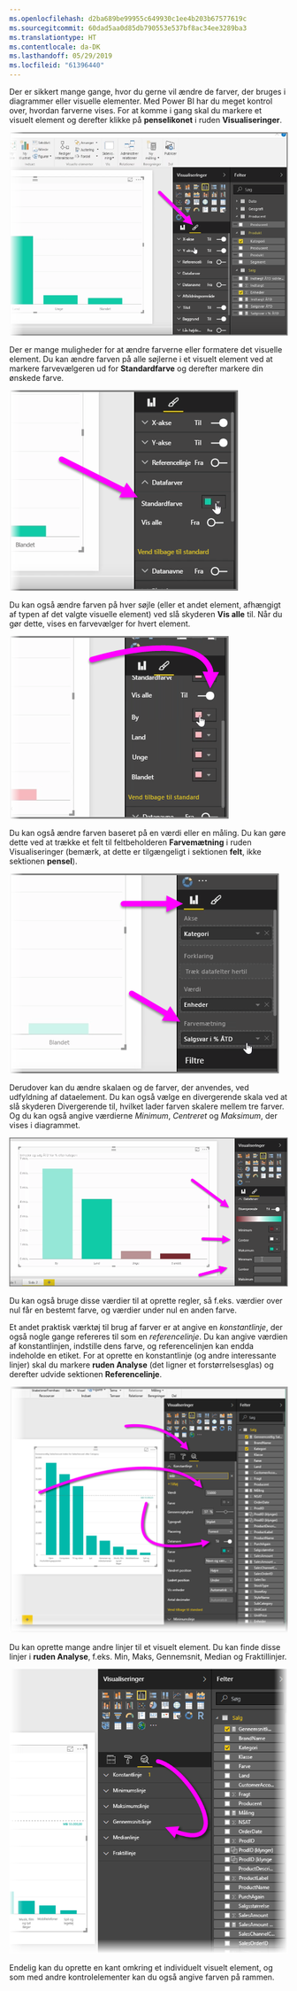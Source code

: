 ```yaml
---
ms.openlocfilehash: d2ba689be99955c649930c1ee4b203b67577619c
ms.sourcegitcommit: 60dad5aa0d85db790553e537bf8ac34ee3289ba3
ms.translationtype: HT
ms.contentlocale: da-DK
ms.lasthandoff: 05/29/2019
ms.locfileid: "61396440"
---
```

Der er sikkert mange gange, hvor du gerne vil ændre de farver, der bruges i diagrammer eller visuelle elementer. Med Power BI har du meget kontrol over, hvordan farverne vises. For at komme i gang skal du markere et visuelt element og derefter klikke på **penselikonet** i ruden **Visualiseringer**.

![](media/3-9a-modifying-colors/3-9a_1.png)

Der er mange muligheder for at ændre farverne eller formatere det visuelle element. Du kan ændre farven på alle søjlerne i et visuelt element ved at markere farvevælgeren ud for **Standardfarve** og derefter markere din ønskede farve.

![](media/3-9a-modifying-colors/3-9a_2.png)

Du kan også ændre farven på hver søjle (eller et andet element, afhængigt af typen af det valgte visuelle element) ved slå skyderen **Vis alle** til. Når du gør dette, vises en farvevælger for hvert element.

![](media/3-9a-modifying-colors/3-9a_3.png)

Du kan også ændre farven baseret på en værdi eller en måling. Du kan gøre dette ved at trække et felt til feltbeholderen **Farvemætning** i ruden Visualiseringer (bemærk, at dette er tilgængeligt i sektionen **felt**, ikke sektionen **pensel**).

![](media/3-9a-modifying-colors/3-9a_4.png)

Derudover kan du ændre skalaen og de farver, der anvendes, ved udfyldning af dataelement. Du kan også vælge en divergerende skala ved at slå skyderen Divergerende til, hvilket lader farven skalere mellem tre farver. Og du kan også angive værdierne *Minimum*, *Centreret* og *Maksimum*, der vises i diagrammet.

![](media/3-9a-modifying-colors/3-9a_5.png)

Du kan også bruge disse værdier til at oprette regler, så f.eks. værdier over nul får en bestemt farve, og værdier under nul en anden farve.

Et andet praktisk værktøj til brug af farver er at angive en *konstantlinje*, der også nogle gange refereres til som en *referencelinje*. Du kan angive værdien af konstantlinjen, indstille dens farve, og referencelinjen kan endda indeholde en etiket. For at oprette en konstantlinje (og andre interessante linjer) skal du markere **ruden Analyse** (det ligner et forstørrelsesglas) og derefter udvide sektionen **Referencelinje**.

![](media/3-9a-modifying-colors/3-9a_6.png)

Du kan oprette mange andre linjer til et visuelt element. Du kan finde disse linjer i **ruden Analyse**, f.eks. Min, Maks, Gennemsnit, Median og Fraktillinjer.

![](media/3-9a-modifying-colors/3-9a_7.png)

Endelig kan du oprette en kant omkring et individuelt visuelt element, og som med andre kontrolelementer kan du også angive farven på rammen.

